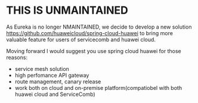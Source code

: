 # THIS IS UNMAINTAINED

As Eureka is no longer NMAINTAINED, we decide to develop a new solution https://github.com/huaweicloud/spring-cloud-huawei to bring more valuable feature for users of servicecomb and huawei cloud.

Moving forward I would suggest you use spring cloud huawei for those reasons:


- service mesh solution
- high perfomance API gateway
- route management, canary release
- work both on cloud and on-premise platform(compatiobel with both huawei cloud and ServiceComb)

